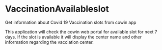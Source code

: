 # VaccinationAvailableslot
Get information about Covid 19 Vaccination slots from cowin app

This application will check the cowin web portal for available slot for next 7 days. If the slot is available it will display the center name and other information regarding the vacciation center.